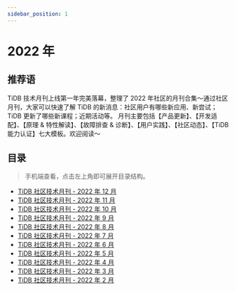 ```yaml
---
sidebar_position: 1
---
```


# 2022 年

## 推荐语

TiDB 技术月刊上线第一年完美落幕，整理了 2022 年社区的月刊合集～通过社区月刊，大家可以快速了解 TiDB 的新消息：社区用户有哪些新应用、新尝试；TiDB 更新了哪些新课程；近期活动等。
月刊主要包括【产品更新】、【开发适配】、【原理 & 特性解读】、【故障排查 & 诊断】、【用户实践】、【社区动态】、【TiDB 能力认证】七大模板。欢迎阅读～

## 目录

> 手机端查看，点击左上角即可展开目录结构。

- [TiDB 社区技术月刊 - 2022 年 12 月](2022-12/index.md)
- [TiDB 社区技术月刊 - 2022 年 11 月](2022-11/index.md)
- [TiDB 社区技术月刊 - 2022 年 10 月](2022-10/index.md)
- [TiDB 社区技术月刊 - 2022 年 9 月](2022-09/index.md)
- [TiDB 社区技术月刊 - 2022 年 8 月](2022-08/index.md)
- [TiDB 社区技术月刊 - 2022 年 7 月](2022-07/index.md)
- [TiDB 社区技术月刊 - 2022 年 6 月](2022-06/index.md)
- [TiDB 社区技术月刊 - 2022 年 5 月](2022-05/index.md)
- [TiDB 社区技术月刊 - 2022 年 4 月](2022-04/index.md)
- [TiDB 社区技术月刊 - 2022 年 3 月](2022-03/index.md)
- [TiDB 社区技术月刊 - 2022 年 2 月](2022-02/index.md)